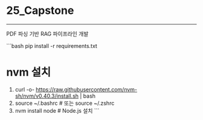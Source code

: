# 25_Capstone

---- 
PDF 파싱 기반 RAG 파이프라인 개발

\`\`\`bash
pip install -r requirements.txt

# nvm 설치
1. curl -o- https://raw.githubusercontent.com/nvm-sh/nvm/v0.40.3/install.sh | bash
2. source ~/.bashrc  # 또는 source ~/.zshrc
3. nvm install node  # Node.js 설치
\`\`\`
